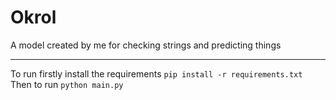 # Okrol
A model created by me for checking strings and predicting things
____________
To run firstly install the requirements `pip install -r requirements.txt`
Then to run `python main.py`
